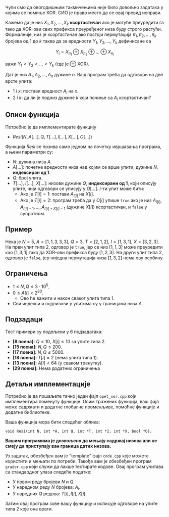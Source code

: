 Чули смо да овогодишњим такмичењима није било довољно задатака у којима се помиње XOR. СИО је право место да се овај превид исправи.

Кажемо да је низ $X_1, X_2, \dots, X_k$ **ксортастичан** ако је могуће преуредити га тако да XOR-ови свих префикса преуређеног низа буду строго растући. Формалније, низ је ксортастичан ако постоји пермутација $\pi_1, \pi_2, \dots, \pi_k$ бројева од $1$ до $k$ таква да за вредности $Y_1, Y_2, \dots, Y_k$ дефинисане са 

$$Y_i = X_{\pi_1} \oplus X_{\pi_2} \oplus \dots \oplus X_{\pi_i}$$ 

важи $Y_1 < Y_2 < \dots < Y_k$ (где је $\oplus$ XOR).

Дат је низ $A_1, A_2, \dots, A_n$ дужине $n$. Ваш програм треба да одговори на две врсте упита:

* $1$ $i$ $x$: постави вредност $A_i$ на $x$.
* $2$ $i$ $k$: да ли је подниз дужине $k$ који почиње са $A_i$ ксортастичан?


## Описи функција

Потребно је да имплементирате функцију

* $Resi(N, A[\dots], Q, T[\dots], I[\dots], X[\dots], O[\dots])$

Функција $Resi$ се позива само једном на почетку ивршавања програма, а њени параметри су:

* $N$: дужина низа $A$.
* $A[\dots]$: почетне вредности низа над којим се врше упити, дужине $N$, **индексиран од 1**.
* $Q$: број упита.
* $T[\dots]$, $I[\dots]$, $X[\dots]$: низови дужине $Q$, **индексирани од 1**, који описују упите, чији одговори се уписују у $O[\dots]$. $i$-ти упит може бити:
    * Ако је $T[i] = 1$: постави $A_{I[i]}$ на $X[i]$.
    * Ако је $T[i] = 2$: програм треба да у $O[i]$ упише `true` ако је низ $A_{I[i]}, A_{I[i]+1}, \dots, A_{I[i]+X[i]-1}$ (дужине $X[i]$) ксортастичан, и `false` у супротном.


## Пример

Нека је $N=5$, $A=[1, 1, 3, 3, 3]$, $Q=3$, $T = [2,1,2]$, $I = [1, 3, 1]$, $X = [3, 2, 3]$. На први упит типа $2$, одговор је `true`, јер се низ $[1, 1, 3]$ може преуредити као $[1, 3, 1]$ тако да XOR-ови префикса буду $[1, 2, 3]$. На други упит типа $2$, одговор је `false`, јер ниједна пермутација низа $[1, 3, 2]$ нема ову особину.


## Ограничења

* $1 \leq N, Q \leq 3 \cdot 10^5$.
* $0 \leq A[i] < 2^{30}$.
    * Ово ће важити и након сваког упита типа $1$.
* Сви индекси и поднизови у упитима су у границама низа $A$.

## Подзадаци

Тест примери су подељени у $6$ подзадатака:

* **[8 поена]:** $Q \leq 10$, $X[i] \leq 10$ за упите типа $2$.
* **[15 поена]:** $N, Q \leq 200$.
* **[17 поена]:** $N, Q \leq 5000$.
* **[18 поена]:** $T[i] = 2$ (нема упита типа $1$).
* **[13 поена]:** $A[i] < 64$ (у сваком тренутку).
* **[29 поена]:** Нема додатних ограничења

## Детаљи имплементације

Потребно је да пошаљете тачно један фајл `opet_xor.cpp` који имплементира поменуту функције. Осим тражених функција, ваш фајл може садржати и додатне глобалне променљиве, помоћне функције и додатне библиотеке.

Ваша функција мора бити следећег облика:

`void Resi(int N, int *A, int Q, int *T, int *I, int *X, bool *O);`

**Вашим програмима је дозвољено да мењају садржај низова али не смеју да приступају ван граница датих низова.**

Уз задатак, обезбеђен вам је "template" фајл `code.cpp` које можете користити и мењати по потреби. Такође вам је обезбеђен програм `grader.cpp` који служи да лакше тестирате кодове. Овај програм учитава са стандардног улаза следеће податке:

* У првом реду бројеви $N$ и $Q$.
* У наредном реду $N$ бројева: $A_i$.
* У наредних $Q$ редова: $T[i], I[i], X[i]$.

Затим овај програм зове вашу функцију и исписује одговоре на упите типа $2$ које она врати.
